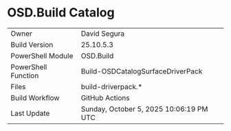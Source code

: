 ﻿# OSD.Build Catalog

| | |
|-|-|
| Owner | David Segura |
| Build Version | 25.10.5.3 |
| PowerShell Module | OSD.Build |
| PowerShell Function | Build-OSDCatalogSurfaceDriverPack |
| Files | build-driverpack.* |
| Build Workflow | GitHub Actions |
| Last Update | Sunday, October 5, 2025 10:06:19 PM UTC |
